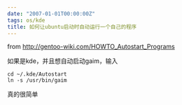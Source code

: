 ```yaml
---
date: "2007-01-01T00:00:00Z"
tags: os/kde
title: 如何让ubuntu启动时自动运行一个自己的程序
---
```


from <http://gentoo-wiki.com/HOWTO_Autostart_Programs>

如果是kde，并且想自动启动gaim，输入

    cd ~/.kde/Autostart
    ln -s /usr/bin/gaim

真的很简单
